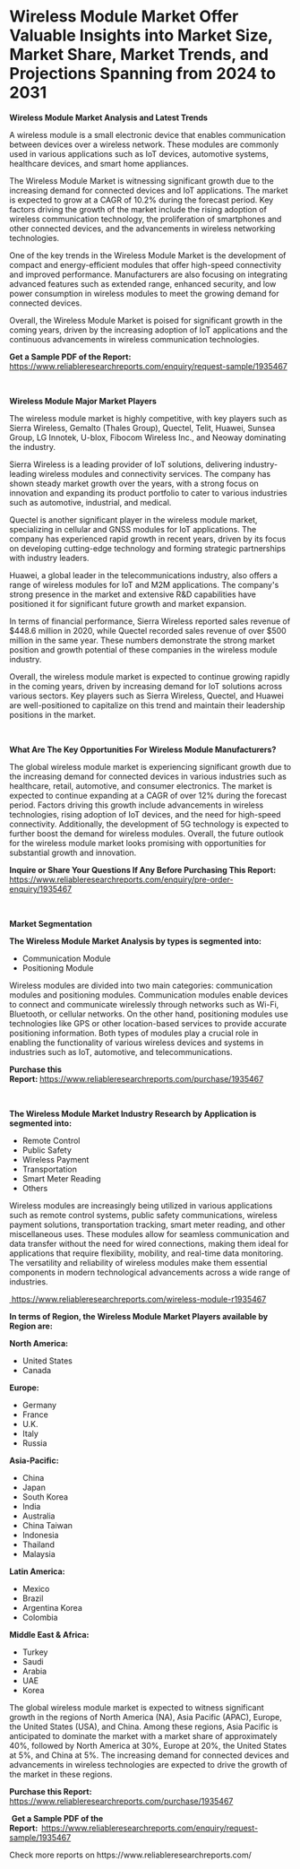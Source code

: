 <p><h1>Wireless Module Market Offer Valuable Insights into Market Size, Market Share, Market Trends, and Projections Spanning from 2024 to 2031</h1></p><p><strong>Wireless Module Market Analysis and Latest Trends</strong></p>
<p><p>A wireless module is a small electronic device that enables communication between devices over a wireless network. These modules are commonly used in various applications such as IoT devices, automotive systems, healthcare devices, and smart home appliances.</p><p>The Wireless Module Market is witnessing significant growth due to the increasing demand for connected devices and IoT applications. The market is expected to grow at a CAGR of 10.2% during the forecast period. Key factors driving the growth of the market include the rising adoption of wireless communication technology, the proliferation of smartphones and other connected devices, and the advancements in wireless networking technologies.</p><p>One of the key trends in the Wireless Module Market is the development of compact and energy-efficient modules that offer high-speed connectivity and improved performance. Manufacturers are also focusing on integrating advanced features such as extended range, enhanced security, and low power consumption in wireless modules to meet the growing demand for connected devices.</p><p>Overall, the Wireless Module Market is poised for significant growth in the coming years, driven by the increasing adoption of IoT applications and the continuous advancements in wireless communication technologies.</p></p>
<p><strong>Get a Sample PDF of the Report:&nbsp;</strong> <a href="https://www.reliableresearchreports.com/enquiry/request-sample/1935467">https://www.reliableresearchreports.com/enquiry/request-sample/1935467</a></p>
<p>&nbsp;</p>
<p><strong>Wireless Module Major Market Players</strong></p>
<p><p>The wireless module market is highly competitive, with key players such as Sierra Wireless, Gemalto (Thales Group), Quectel, Telit, Huawei, Sunsea Group, LG Innotek, U-blox, Fibocom Wireless Inc., and Neoway dominating the industry.</p><p>Sierra Wireless is a leading provider of IoT solutions, delivering industry-leading wireless modules and connectivity services. The company has shown steady market growth over the years, with a strong focus on innovation and expanding its product portfolio to cater to various industries such as automotive, industrial, and medical.</p><p>Quectel is another significant player in the wireless module market, specializing in cellular and GNSS modules for IoT applications. The company has experienced rapid growth in recent years, driven by its focus on developing cutting-edge technology and forming strategic partnerships with industry leaders.</p><p>Huawei, a global leader in the telecommunications industry, also offers a range of wireless modules for IoT and M2M applications. The company's strong presence in the market and extensive R&D capabilities have positioned it for significant future growth and market expansion.</p><p>In terms of financial performance, Sierra Wireless reported sales revenue of $448.6 million in 2020, while Quectel recorded sales revenue of over $500 million in the same year. These numbers demonstrate the strong market position and growth potential of these companies in the wireless module industry.</p><p>Overall, the wireless module market is expected to continue growing rapidly in the coming years, driven by increasing demand for IoT solutions across various sectors. Key players such as Sierra Wireless, Quectel, and Huawei are well-positioned to capitalize on this trend and maintain their leadership positions in the market.</p></p>
<p>&nbsp;</p>
<p><strong>What Are The Key Opportunities For Wireless Module Manufacturers?</strong></p>
<p><p>The global wireless module market is experiencing significant growth due to the increasing demand for connected devices in various industries such as healthcare, retail, automotive, and consumer electronics. The market is expected to continue expanding at a CAGR of over 12% during the forecast period. Factors driving this growth include advancements in wireless technologies, rising adoption of IoT devices, and the need for high-speed connectivity. Additionally, the development of 5G technology is expected to further boost the demand for wireless modules. Overall, the future outlook for the wireless module market looks promising with opportunities for substantial growth and innovation.</p></p>
<p><strong>Inquire or Share Your Questions If Any Before Purchasing This Report:</strong> <a href="https://www.reliableresearchreports.com/enquiry/pre-order-enquiry/1935467">https://www.reliableresearchreports.com/enquiry/pre-order-enquiry/1935467</a></p>
<p>&nbsp;</p>
<p><strong>Market Segmentation</strong></p>
<p><strong>The Wireless Module Market Analysis by types is segmented into:</strong></p>
<p><ul><li>Communication Module</li><li>Positioning Module</li></ul></p>
<p><p>Wireless modules are divided into two main categories: communication modules and positioning modules. Communication modules enable devices to connect and communicate wirelessly through networks such as Wi-Fi, Bluetooth, or cellular networks. On the other hand, positioning modules use technologies like GPS or other location-based services to provide accurate positioning information. Both types of modules play a crucial role in enabling the functionality of various wireless devices and systems in industries such as IoT, automotive, and telecommunications.</p></p>
<p><strong>Purchase this Report:&nbsp;</strong><a href="https://www.reliableresearchreports.com/purchase/1935467">https://www.reliableresearchreports.com/purchase/1935467</a></p>
<p>&nbsp;</p>
<p><strong>The Wireless Module Market Industry Research by Application is segmented into:</strong></p>
<p><ul><li>Remote Control</li><li>Public Safety</li><li>Wireless Payment</li><li>Transportation</li><li>Smart Meter Reading</li><li>Others</li></ul></p>
<p><p>Wireless modules are increasingly being utilized in various applications such as remote control systems, public safety communications, wireless payment solutions, transportation tracking, smart meter reading, and other miscellaneous uses. These modules allow for seamless communication and data transfer without the need for wired connections, making them ideal for applications that require flexibility, mobility, and real-time data monitoring. The versatility and reliability of wireless modules make them essential components in modern technological advancements across a wide range of industries.</p></p>
<p><a href="https://www.reliableresearchreports.com/wireless-module-r1935467">&nbsp;https://www.reliableresearchreports.com/wireless-module-r1935467</a></p>
<p><strong>In terms of Region, the Wireless Module Market Players available by Region are:</strong></p>
<p>
    <p> <strong> North America: </strong>
        <ul>
            <li>United States</li>
            <li>Canada</li>
        </ul>
        </p> 
    <p> <strong> Europe: </strong>
        <ul>
            <li>Germany</li>
            <li>France</li>
            <li>U.K.</li>
            <li>Italy</li>
            <li>Russia</li>
        </ul>
        </p> 
    <p> <strong> Asia-Pacific: </strong>
        <ul>
            <li>China</li>
            <li>Japan</li>
            <li>South Korea</li>
            <li>India</li>
            <li>Australia</li>
            <li>China Taiwan</li>
            <li>Indonesia</li>
            <li>Thailand</li>
            <li>Malaysia</li>
        </ul>
        </p> 
    <p> <strong> Latin America: </strong>
        <ul>
            <li>Mexico</li>
            <li>Brazil</li>
            <li>Argentina Korea</li>
            <li>Colombia</li>
        </ul>
        </p> 
    <p> <strong> Middle East & Africa: </strong>
        <ul>
            <li>Turkey</li>
            <li>Saudi</li>
            <li>Arabia</li>
            <li>UAE</li>
            <li>Korea</li>
        </ul>
    </p>
    </p>
<p><p>The global wireless module market is expected to witness significant growth in the regions of North America (NA), Asia Pacific (APAC), Europe, the United States (USA), and China. Among these regions, Asia Pacific is anticipated to dominate the market with a market share of approximately 40%, followed by North America at 30%, Europe at 20%, the United States at 5%, and China at 5%. The increasing demand for connected devices and advancements in wireless technologies are expected to drive the growth of the market in these regions.</p></p>
<p><strong>Purchase this Report: </strong><a href="https://www.reliableresearchreports.com/purchase/1935467">https://www.reliableresearchreports.com/purchase/1935467</a></p>
<p>&nbsp;<strong>Get a Sample PDF of the Report:&nbsp;&nbsp;</strong><a href="https://www.reliableresearchreports.com/enquiry/request-sample/1935467">https://www.reliableresearchreports.com/enquiry/request-sample/1935467</a></p>
<p><strong></strong></p>
<p>Check more reports on https://www.reliableresearchreports.com/</p>